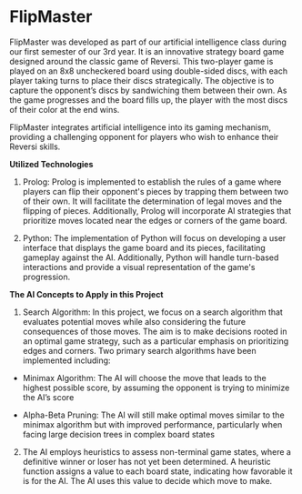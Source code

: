 # FlipMaster
FlipMaster was developed as part of our artificial intelligence class during our first semester of our 3rd year. It is an innovative strategy board game designed around the classic game of Reversi. This two-player game is played on an 8x8 uncheckered board using double-sided discs, with each player taking turns to
place their discs strategically. The objective is to capture the opponent’s discs by sandwiching them between their own. As the game progresses and the
board fills up, the player with the most discs of their color at the end wins.

FlipMaster integrates artificial intelligence into its gaming mechanism,
providing a challenging opponent for players who wish to enhance their
Reversi skills.

<b>Utilized Technologies</b>

1. Prolog: Prolog is implemented to establish the rules of a game where
players can flip their opponent's pieces by trapping them between two
of their own. It will facilitate the determination of legal moves and the
flipping of pieces. Additionally, Prolog will incorporate AI strategies
that prioritize moves located near the edges or corners of the game
board.

2. Python: The implementation of Python will focus on developing a user interface that displays the game board and its pieces, facilitating gameplay against the AI. Additionally, Python will handle turn-based interactions and provide a visual representation of the game's progression.

<b>The AI Concepts to Apply in this Project</b>

1. Search Algorithm: In this project, we focus on a search algorithm that evaluates potential moves while also considering the future consequences of those moves. The aim is to make decisions rooted in an optimal game strategy, such as a particular emphasis on prioritizing edges and corners. Two primary search algorithms have been implemented including:
- Minimax Algorithm: The AI will choose the move that leads to the highest possible score, by assuming the opponent is trying to minimize the AI’s score

- Alpha-Beta Pruning: The AI will still make optimal moves similar to the minimax algorithm but with improved performance, particularly when facing large decision trees in complex board states

2. The AI employs heuristics to assess non-terminal game states, where a definitive winner or loser has not yet been determined. A heuristic function assigns a value to each board state, indicating how favorable it is for the AI. The AI uses this value to decide which move to make.
